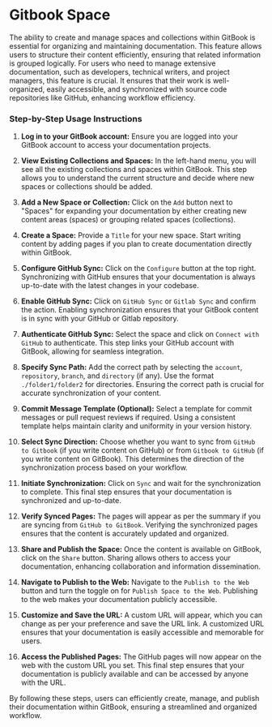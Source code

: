 # Gitbook Space


The ability to create and manage spaces and collections within GitBook is essential for organizing and maintaining documentation. This feature allows users to structure their content efficiently, ensuring that related information is grouped logically. For users who need to manage extensive documentation, such as developers, technical writers, and project managers, this feature is crucial. It ensures that their work is well-organized, easily accessible, and synchronized with source code repositories like GitHub, enhancing workflow efficiency.

### Step-by-Step Usage Instructions

1. **Log in to your GitBook account:** Ensure you are logged into your GitBook account to access your documentation projects.

2. **View Existing Collections and Spaces:** In the left-hand menu, you will see all the existing collections and spaces within GitBook. This step allows you to understand the current structure and decide where new spaces or collections should be added.

3. **Add a New Space or Collection:** Click on the `Add` button next to "Spaces" for expanding your documentation by either creating new content areas (spaces) or grouping related spaces (collections).

4. **Create a Space:** Provide a `Title` for your new space. Start writing content by adding pages if you plan to create documentation directly within GitBook. 

5. **Configure GitHub Sync:** Click on the `Configure` button at the top right. Synchronizing with GitHub ensures that your documentation is always up-to-date with the latest changes in your codebase.

6. **Enable GitHub Sync:** Click on `GitHub Sync` or `Gitlab Sync` and confirm the action. Enabling synchronization ensures that your GitBook content is in sync with your GitHub or Gitlab repository.

7. **Authenticate GitHub Sync:** Select the space and click on `Connect with GitHub` to authenticate. This step links your GitHub account with GitBook, allowing for seamless integration.

8. **Specify Sync Path:** Add the correct path by selecting the `account`, `repository`, `branch`, and `directory` (if any). Use the format `./folder1/folder2` for directories. Ensuring the correct path is crucial for accurate synchronization of your content.

9. **Commit Message Template (Optional):** Select a template for commit messages or pull request reviews if required. Using a consistent template helps maintain clarity and uniformity in your version history.

10. **Select Sync Direction:** Choose whether you want to sync from `GitHub to Gitbook` (if you write content on GitHub) or from `Gitbook to GitHub` (if you write content on GitBook). This determines the direction of the synchronization process based on your workflow.

11. **Initiate Synchronization:** Click on `Sync` and wait for the synchronization to complete. This final step ensures that your documentation is synchronized and up-to-date.

12. **Verify Synced Pages:** The pages will appear as per the summary if you are syncing from `GitHub to GitBook`. Verifying the synchronized pages ensures that the content is accurately updated and organized.

13. **Share and Publish the Space:** Once the content is available on GitBook, click on the `Share` button. Sharing allows others to access your documentation, enhancing collaboration and information dissemination.

14. **Navigate to Publish to the Web:** Navigate to the `Publish to the Web` button and turn the toggle on for `Publish Space to the Web`. Publishing to the web makes your documentation publicly accessible.

16. **Customize and Save the URL:** A custom URL will appear, which you can change as per your preference and save the URL link. A customized URL ensures that your documentation is easily accessible and memorable for users.

17. **Access the Published Pages:** The GitHub pages will now appear on the web with the custom URL you set. This final step ensures that your documentation is publicly available and can be accessed by anyone with the URL.

By following these steps, users can efficiently create, manage, and publish their documentation within GitBook, ensuring a streamlined and organized workflow.
